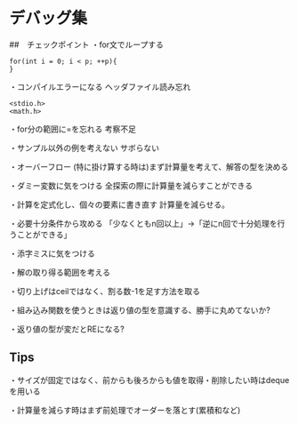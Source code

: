 # デバッグ集

##　チェックポイント
・for文でループする
```
for(int i = 0; i < p; ++p){
}
```

・コンパイルエラーになる
ヘッダファイル読み忘れ

```
<stdio.h>
<math.h>

```

・for分の範囲に=を忘れる
考察不足

・サンプル以外の例を考えない
サボらない

・オーバーフロー
(特に掛け算する時は)まず計算量を考えて、解答の型を決める

・ダミー変数に気をつける
全探索の際に計算量を減らすことができる

・計算を定式化し、個々の要素に書き直す
計算量を減らせる。

・必要十分条件から攻める
「少なくともn回以上」→「逆にn回で十分処理を行うことができる」

・添字ミスに気をつける

・解の取り得る範囲を考える

・切り上げはceilではなく、割る数-1を足す方法を取る

・組み込み関数を使うときは返り値の型を意識する、勝手に丸めてないか?

・返り値の型が変だとREになる?

## Tips
・サイズが固定ではなく、前からも後ろからも値を取得・削除したい時はdequeを用いる

・計算量を減らす時はまず前処理でオーダーを落とす(累積和など)

